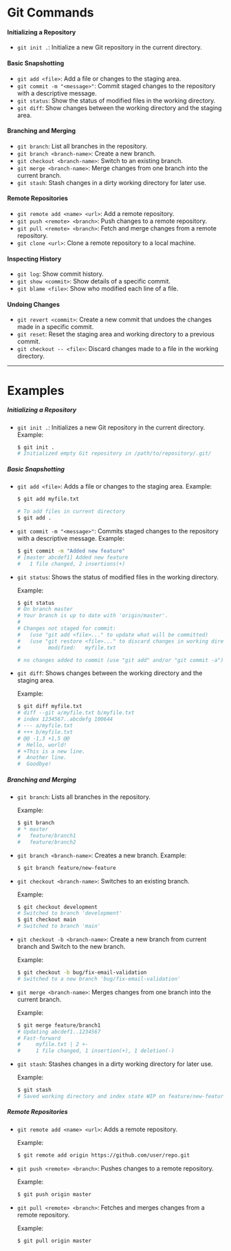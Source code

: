 <!-- markdownlint-disable MD001 MD014 MD024 MD031 -->

# Git Commands

#### Initializing a Repository

- `git init .`: Initialize a new Git repository in the current directory.

#### Basic Snapshotting

- `git add <file>`: Add a file or changes to the staging area.
- `git commit -m "<message>"`: Commit staged changes to the repository with a descriptive message.
- `git status`: Show the status of modified files in the working directory.
- `git diff`: Show changes between the working directory and the staging area.

#### Branching and Merging

- `git branch`: List all branches in the repository.
- `git branch <branch-name>`: Create a new branch.
- `git checkout <branch-name>`: Switch to an existing branch.
- `git merge <branch-name>`: Merge changes from one branch into the current branch.
- `git stash`: Stash changes in a dirty working directory for later use.

#### Remote Repositories

- `git remote add <name> <url>`: Add a remote repository.
- `git push <remote> <branch>`: Push changes to a remote repository.
- `git pull <remote> <branch>`: Fetch and merge changes from a remote repository.
- `git clone <url>`: Clone a remote repository to a local machine.

#### Inspecting History

- `git log`: Show commit history.
- `git show <commit>`: Show details of a specific commit.
- `git blame <file>`: Show who modified each line of a file.

#### Undoing Changes

- `git revert <commit>`: Create a new commit that undoes the changes made in a specific commit.
- `git reset`: Reset the staging area and working directory to a previous commit.
- `git checkout -- <file>`: Discard changes made to a file in the working directory.

---

# Examples

##### Initializing a Repository

- `git init .`: Initializes a new Git repository in the current directory.
Example:
    ```bash
    $ git init .
    # Initialized empty Git repository in /path/to/repository/.git/
    ```

##### Basic Snapshotting

- `git add <file>`: Adds a file or changes to the staging area.
    Example:
    ```bash
    $ git add myfile.txt
    
    # To add files in current directory
    $ git add .
    ```

- `git commit -m "<message>"`: Commits staged changes to the repository with a descriptive message.
    Example:
    ```bash
    $ git commit -m "Added new feature"
    # [master abcdef1] Added new feature
    #   1 file changed, 2 insertions(+)
    ```

- `git status`: Shows the status of modified files in the working directory.

    Example:
    ```bash
    $ git status
    # On branch master
    # Your branch is up to date with 'origin/master'.
    #
    # Changes not staged for commit:
    #   (use "git add <file>..." to update what will be committed)
    #   (use "git restore <file>..." to discard changes in working directory)
    #         modified:   myfile.txt

    # no changes added to commit (use "git add" and/or "git commit -a")
    ```

- `git diff`: Shows changes between the working directory and the staging area.

    Example:
    ```bash
    $ git diff myfile.txt
    # diff --git a/myfile.txt b/myfile.txt
    # index 1234567..abcdefg 100644
    # --- a/myfile.txt
    # +++ b/myfile.txt
    # @@ -1,3 +1,5 @@
    #  Hello, world!
    # +This is a new line.
    #  Another line.
    #  Goodbye!
    ```

##### Branching and Merging

- `git branch`: Lists all branches in the repository.

    Example:
    ```bash
    $ git branch
    # * master
    #   feature/branch1
    #   feature/branch2
    ```

- `git branch <branch-name>`: Creates a new branch.
    Example:
    ```bash
    $ git branch feature/new-feature
    ```

- `git checkout <branch-name>`: Switches to an existing branch.

    Example:
    ```bash
    $ git checkout development
    # Switched to branch 'development'
    $ git checkout main
    # Switched to branch 'main'
    ```

- `git checkout -b <branch-name>`: Create a new branch from current branch and Switch to the new branch.

    Example:
    ```bash
    $ git checkout -b bug/fix-email-validation
    # Switched to a new branch 'bug/fix-email-validation'
    ```

- `git merge <branch-name>`: Merges changes from one branch into the current branch.

    Example:
    ```bash
    $ git merge feature/branch1
    # Updating abcdef1..1234567
    # Fast-forward
    #     myfile.txt | 2 +-
    #     1 file changed, 1 insertion(+), 1 deletion(-)
    ```

- `git stash`: Stashes changes in a dirty working directory for later use.

    Example:
    ```bash
    $ git stash
    # Saved working directory and index state WIP on feature/new-feature: 1234567 Added new feature
    ```

##### Remote Repositories

- `git remote add <name> <url>`: Adds a remote repository.

    Example:
    ```bash
    $ git remote add origin https://github.com/user/repo.git
    ```

- `git push <remote> <branch>`: Pushes changes to a remote repository.

    Example:
    ```bash
    $ git push origin master
    ```

- `git pull <remote> <branch>`: Fetches and merges changes from a remote repository.

    Example:
    ```bash
    $ git pull origin master
    ```
